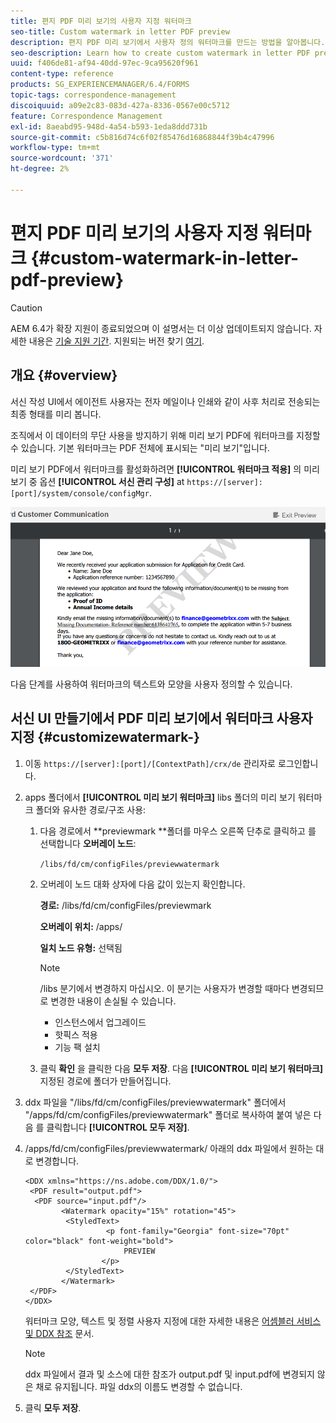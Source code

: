 ```yaml
---
title: 편지 PDF 미리 보기의 사용자 지정 워터마크
seo-title: Custom watermark in letter PDF preview
description: 편지 PDF 미리 보기에서 사용자 정의 워터마크를 만드는 방법을 알아봅니다.
seo-description: Learn how to create custom watermark in letter PDF preview.
uuid: f406de81-af94-40dd-97ec-9ca95620f961
content-type: reference
products: SG_EXPERIENCEMANAGER/6.4/FORMS
topic-tags: correspondence-management
discoiquuid: a09e2c83-083d-427a-8336-0567e00c5712
feature: Correspondence Management
exl-id: 8aeabd95-948d-4a54-b593-1eda8ddd731b
source-git-commit: c5b816d74c6f02f85476d16868844f39b4c47996
workflow-type: tm+mt
source-wordcount: '371'
ht-degree: 2%

---
```


# 편지 PDF 미리 보기의 사용자 지정 워터마크 {#custom-watermark-in-letter-pdf-preview}

>[!CAUTION]
>
>AEM 6.4가 확장 지원이 종료되었으며 이 설명서는 더 이상 업데이트되지 않습니다. 자세한 내용은 [기술 지원 기간](https://helpx.adobe.com/kr/support/programs/eol-matrix.html). 지원되는 버전 찾기 [여기](https://experienceleague.adobe.com/docs/).

## 개요 {#overview}

서신 작성 UI에서 에이전트 사용자는 전자 메일이나 인쇄와 같이 사후 처리로 전송되는 최종 형태를 미리 봅니다.

조직에서 이 데이터의 무단 사용을 방지하기 위해 미리 보기 PDF에 워터마크를 지정할 수 있습니다. 기본 워터마크는 PDF 전체에 표시되는 &quot;미리 보기&quot;입니다.

미리 보기 PDF에서 워터마크를 활성화하려면 **[!UICONTROL 워터마크 적용]** 의 미리 보기 중 옵션 **[!UICONTROL 서신 관리 구성]** at `https://[server]:[port]/system/console/configMgr`.

![기본 워터마크](assets/default-watermark.png)

다음 단계를 사용하여 워터마크의 텍스트와 모양을 사용자 정의할 수 있습니다.

## 서신 UI 만들기에서 PDF 미리 보기에서 워터마크 사용자 지정 {#customizewatermark-}

1. 이동 `https://[server]:[port]/[ContextPath]/crx/de` 관리자로 로그인합니다.
1. apps 폴더에서 **[!UICONTROL 미리 보기 워터마크]** libs 폴더의 미리 보기 워터마크 폴더와 유사한 경로/구조 사용:

   1. 다음 경로에서 **previewmark **폴더를 마우스 오른쪽 단추로 클릭하고 를 선택합니다 **오버레이 노드**:

      `/libs/fd/cm/configFiles/previewwatermark`

   1. 오버레이 노드 대화 상자에 다음 값이 있는지 확인합니다.

      **경로:** /libs/fd/cm/configFiles/previewmark

      **오버레이 위치:** /apps/

      **일치 노드 유형:** 선택됨

      >[!NOTE]
      >
      >/libs 분기에서 변경하지 마십시오. 이 분기는 사용자가 변경할 때마다 변경되므로 변경한 내용이 손실될 수 있습니다.
      >
      >* 인스턴스에서 업그레이드
      >* 핫픽스 적용
      >* 기능 팩 설치


   1. 클릭 **확인** 을 클릭한 다음 **모두 저장**. 다음 **[!UICONTROL 미리 보기 워터마크]** 지정된 경로에 폴더가 만들어집니다.

1. ddx 파일을 &quot;/libs/fd/cm/configFiles/previewwatermark&quot; 폴더에서 &quot;/apps/fd/cm/configFiles/previewwatermark&quot; 폴더로 복사하여 붙여 넣은 다음 를 클릭합니다 **[!UICONTROL 모두 저장]**.
1. /apps/fd/cm/configFiles/previewwatermark/ 아래의 ddx 파일에서 원하는 대로 변경합니다.

   ```
   <DDX xmlns="https://ns.adobe.com/DDX/1.0/">
    <PDF result="output.pdf">
     <PDF source="input.pdf"/>
           <Watermark opacity="15%" rotation="45">
            <StyledText>
                     <p font-family="Georgia" font-size="70pt" color="black" font-weight="bold">
                         PREVIEW
                    </p>
            </StyledText>
           </Watermark>
    </PDF>
   </DDX>
   ```

   워터마크 모양, 텍스트 및 정렬 사용자 지정에 대한 자세한 내용은 [어셈블러 서비스 및 DDX 참조](https://help.adobe.com/en_US/livecycle/11.0/ddxRef.pdf) 문서.

   >[!NOTE]
   >
   >ddx 파일에서 결과 및 소스에 대한 참조가 output.pdf 및 input.pdf에 변경되지 않은 채로 유지됩니다. 파일 ddx의 이름도 변경할 수 없습니다.

1. 클릭 **모두 저장**.
